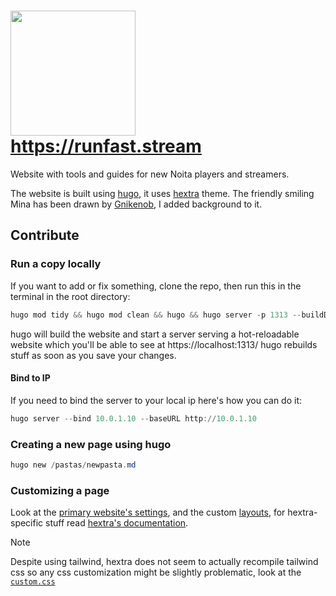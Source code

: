 # <a href="https://runfast.stream"><img src="https://github.com/acidflow-noita/runfast/assets/106106310/c3f04d87-291a-4267-aadd-2695b7a86083" width="200"> https://runfast.stream</a>
Website with tools and guides for new Noita players and streamers.

The website is built using [hugo](https://gohugo.io/), it uses [hextra](https://imfing.github.io/hextra/) theme.
The friendly smiling Mina has been drawn by [Gnikenob](https://www.twitch.tv/gnikenob), I added background to it.

## Contribute

### Run a copy locally
If you want to add or fix something, clone the repo, then run this in the terminal in the root directory:
```powershell
hugo mod tidy && hugo mod clean && hugo && hugo server -p 1313 --buildDrafts --disableFastRender
```
hugo will build the website and start a server serving a hot-reloadable website which you'll be able to see at https://localhost:1313/
hugo rebuilds stuff as soon as you save your changes.

#### Bind to IP
If you need to bind the server to your local ip here's how you can do it:
```powershell
hugo server --bind 10.0.1.10 --baseURL http://10.0.1.10
```

### Creating a new page using hugo
```powershell
hugo new /pastas/newpasta.md
```

### Customizing a page
Look at the [primary website's settings](hugo.yaml), and the custom [layouts](layouts), for hextra-specific stuff read [hextra's documentation](https://imfing.github.io/hextra/docs/).
> [!NOTE]  
> Despite using tailwind, hextra does not seem to actually recompile tailwind css so any css customization might be slightly problematic, look at the [`custom.css`](assets/css/custom.css)